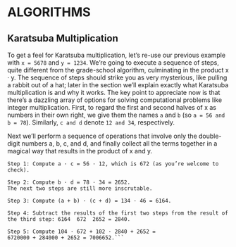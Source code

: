 # ALGORITHMS

## Karatsuba Multiplication
To get a feel for Karatsuba multiplication, let’s re-use our previous
example with `x = 5678` and `y = 1234`. We’re going to execute a
sequence of steps, quite different from the grade-school algorithm,
culminating in the product x · y. The sequence of steps should strike
you as very mysterious, like pulling a rabbit out of a hat; later in
the section we’ll explain exactly what Karatsuba multiplication is
and why it works. The key point to appreciate now is that there’s
a dazzling array of options for solving computational problems like
integer multiplication.
First, to regard the first and second halves of x as numbers in their
own right, we give them the names `a` and `b` (so `a = 56 and b = 78`).
Similarly, `c and d` denote `12 and 34`, respectively.

Next we’ll perform a sequence of operations that involve only the
double-digit numbers a, b, c, and d, and finally collect all the terms
together in a magical way that results in the product of x and y.

```
Step 1: Compute a · c = 56 · 12, which is 672 (as you’re welcome to
check).

Step 2: Compute b · d = 78 · 34 = 2652.
The next two steps are still more inscrutable.

Step 3: Compute (a + b) · (c + d) = 134 · 46 = 6164.

Step 4: Subtract the results of the first two steps from the result of the third step: 6164  672  2652 = 2840.

Step 5: Compute 104 · 672 + 102 · 2840 + 2652 =
6720000 + 284000 + 2652 = 7006652.```
